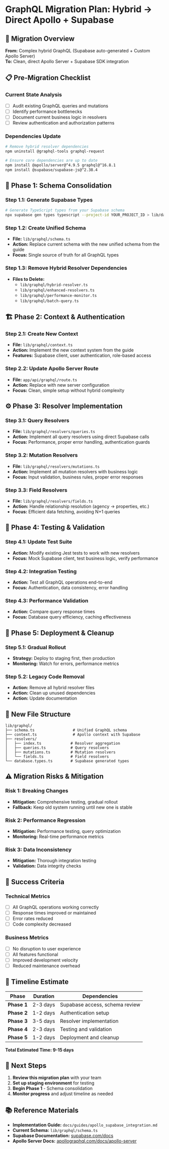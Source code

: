 # GraphQL Migration Plan: Hybrid → Direct Apollo + Supabase

## 🎯 **Migration Overview**

**From:** Complex hybrid GraphQL (Supabase auto-generated + Custom Apollo Server)  
**To:** Clean, direct Apollo Server + Supabase SDK integration

## 📋 **Pre-Migration Checklist**

### **Current State Analysis**
- [ ] Audit existing GraphQL queries and mutations
- [ ] Identify performance bottlenecks
- [ ] Document current business logic in resolvers
- [ ] Review authentication and authorization patterns

### **Dependencies Update**
```bash
# Remove hybrid resolver dependencies
npm uninstall @graphql-tools graphql-request

# Ensure core dependencies are up to date
npm install @apollo/server@^4.9.5 graphql@^16.8.1
npm install @supabase/supabase-js@^2.38.4
```

## 🔄 **Phase 1: Schema Consolidation**

### **Step 1.1: Generate Supabase Types**
```bash
# Generate TypeScript types from your Supabase schema
npx supabase gen types typescript --project-id YOUR_PROJECT_ID > lib/database.types.ts
```

### **Step 1.2: Create Unified Schema**
- **File:** `lib/graphql/schema.ts`
- **Action:** Replace current schema with the new unified schema from the guide
- **Focus:** Single source of truth for all GraphQL types

### **Step 1.3: Remove Hybrid Resolver Dependencies**
- **Files to Delete:**
  - `lib/graphql/hybrid-resolver.ts`
  - `lib/graphql/enhanced-resolvers.ts`
  - `lib/graphql/performance-monitor.ts`
  - `lib/graphql/batch-query.ts`

## 🏗️ **Phase 2: Context & Authentication**

### **Step 2.1: Create New Context**
- **File:** `lib/graphql/context.ts`
- **Action:** Implement the new context system from the guide
- **Features:** Supabase client, user authentication, role-based access

### **Step 2.2: Update Apollo Server Route**
- **File:** `app/api/graphql/route.ts`
- **Action:** Replace with new server configuration
- **Focus:** Clean, simple setup without hybrid complexity

## ⚙️ **Phase 3: Resolver Implementation**

### **Step 3.1: Query Resolvers**
- **File:** `lib/graphql/resolvers/queries.ts`
- **Action:** Implement all query resolvers using direct Supabase calls
- **Focus:** Performance, proper error handling, authentication guards

### **Step 3.2: Mutation Resolvers**
- **File:** `lib/graphql/resolvers/mutations.ts`
- **Action:** Implement all mutation resolvers with business logic
- **Focus:** Input validation, business rules, proper error responses

### **Step 3.3: Field Resolvers**
- **File:** `lib/graphql/resolvers/fields.ts`
- **Action:** Handle relationship resolution (agency → properties, etc.)
- **Focus:** Efficient data fetching, avoiding N+1 queries

## 🧪 **Phase 4: Testing & Validation**

### **Step 4.1: Update Test Suite**
- **Action:** Modify existing Jest tests to work with new resolvers
- **Focus:** Mock Supabase client, test business logic, verify performance

### **Step 4.2: Integration Testing**
- **Action:** Test all GraphQL operations end-to-end
- **Focus:** Authentication, data consistency, error handling

### **Step 4.3: Performance Validation**
- **Action:** Compare query response times
- **Focus:** Database query efficiency, caching effectiveness

## 🚀 **Phase 5: Deployment & Cleanup**

### **Step 5.1: Gradual Rollout**
- **Strategy:** Deploy to staging first, then production
- **Monitoring:** Watch for errors, performance metrics

### **Step 5.2: Legacy Code Removal**
- **Action:** Remove all hybrid resolver files
- **Action:** Clean up unused dependencies
- **Action:** Update documentation

## 📁 **New File Structure**

```
lib/graphql/
├── schema.ts                 # Unified GraphQL schema
├── context.ts                # Apollo context with Supabase
├── resolvers/
│   ├── index.ts             # Resolver aggregation
│   ├── queries.ts           # Query resolvers
│   ├── mutations.ts         # Mutation resolvers
│   └── fields.ts            # Field resolvers
└── database.types.ts        # Supabase generated types
```

## ⚠️ **Migration Risks & Mitigation**

### **Risk 1: Breaking Changes**
- **Mitigation:** Comprehensive testing, gradual rollout
- **Fallback:** Keep old system running until new one is stable

### **Risk 2: Performance Regression**
- **Mitigation:** Performance testing, query optimization
- **Monitoring:** Real-time performance metrics

### **Risk 3: Data Inconsistency**
- **Mitigation:** Thorough integration testing
- **Validation:** Data integrity checks

## 🎯 **Success Criteria**

### **Technical Metrics**
- [ ] All GraphQL operations working correctly
- [ ] Response times improved or maintained
- [ ] Error rates reduced
- [ ] Code complexity decreased

### **Business Metrics**
- [ ] No disruption to user experience
- [ ] All features functional
- [ ] Improved development velocity
- [ ] Reduced maintenance overhead

## 📅 **Timeline Estimate**

| **Phase** | **Duration** | **Dependencies** |
|-----------|--------------|------------------|
| **Phase 1** | 2-3 days | Supabase access, schema review |
| **Phase 2** | 1-2 days | Authentication setup |
| **Phase 3** | 3-5 days | Resolver implementation |
| **Phase 4** | 2-3 days | Testing and validation |
| **Phase 5** | 1-2 days | Deployment and cleanup |

**Total Estimated Time: 9-15 days**

## 🚀 **Next Steps**

1. **Review this migration plan** with your team
2. **Set up staging environment** for testing
3. **Begin Phase 1** - Schema consolidation
4. **Monitor progress** and adjust timeline as needed

## 📚 **Reference Materials**

- **Implementation Guide:** `docs/guides/apollo_supabase_integration.md`
- **Current Schema:** `lib/graphql/schema.ts`
- **Supabase Documentation:** [supabase.com/docs](https://supabase.com/docs)
- **Apollo Server Docs:** [apollographql.com/docs/apollo-server](https://www.apollographql.com/docs/apollo-server/)
